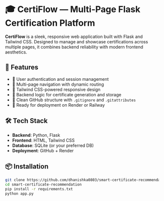# 🎓 CertiFlow — Multi-Page Flask Certification Platform

**CertiFlow** is a sleek, responsive web application built with Flask and Tailwind CSS. Designed to manage and showcase certifications across multiple pages, it combines backend reliability with modern frontend aesthetics.

## 🌟 Features

- 🔐 User authentication and session management
- 📄 Multi-page navigation with dynamic routing
- 🎨 Tailwind CSS-powered responsive design
- 🧠 Backend logic for certificate generation and storage
- 📁 Clean GitHub structure with `.gitignore` and `.gitattributes`
- 🚀 Ready for deployment on Render or Railway
## 🛠 Tech Stack

- **Backend**: Python, Flask
- **Frontend**: HTML, Tailwind CSS
- **Database**: SQLite (or your preferred DB)
- **Deployment**: GitHub + Render
## 📦 Installation

```bash
git clone https://github.com/dhanishka0803/smart-certificate-recommendation
cd smart-certificate-recommendation
pip install -r requirements.txt
python app.py
```
